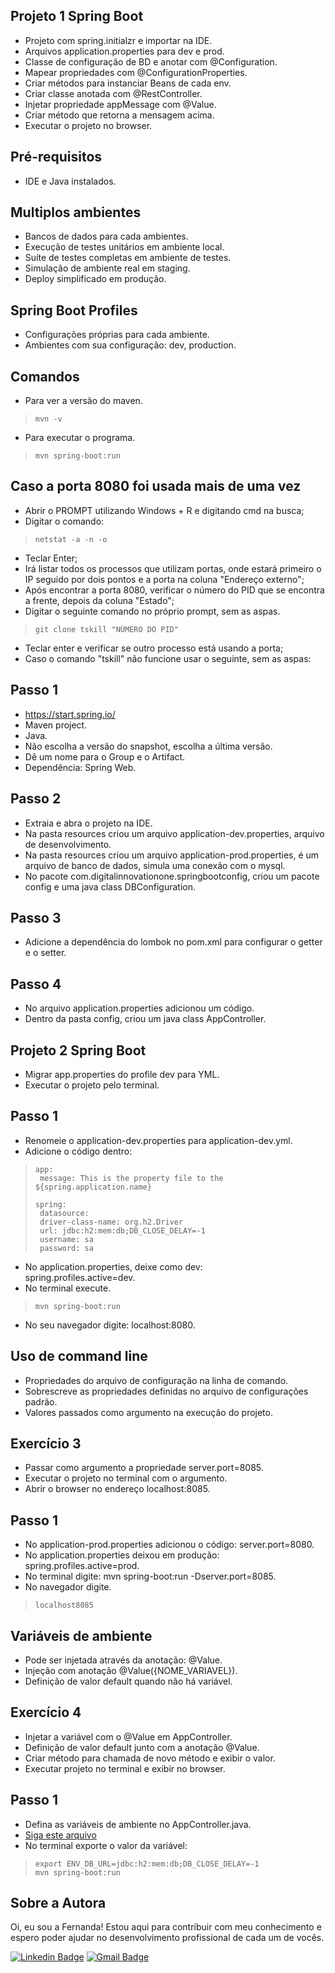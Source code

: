 ## Projeto 1 Spring Boot
- Projeto com spring.initialzr e importar na IDE.
- Arquivos application.properties para dev e prod.
- Classe de configuração de BD e anotar com @Configuration.
- Mapear propriedades com @ConfigurationProperties.
- Criar métodos para instanciar Beans de cada env.
- Criar classe anotada com @RestController.
- Injetar propriedade appMessage com @Value.
- Criar método que retorna a mensagem acima.
- Executar o projeto no browser.

## Pré-requisitos
- IDE e Java instalados.

## Multiplos ambientes
- Bancos de dados para cada ambientes.
- Execução de testes unitários em ambiente local.
- Suíte de testes completas em ambiente de testes.
- Simulação de ambiente real em staging.
- Deploy simplificado em produção.

## Spring Boot Profiles
- Configurações próprias para cada ambiente.
- Ambientes com sua configuração: dev, production.

## Comandos
- Para ver a versão do maven.
> ```
>mvn -v
> ```

- Para executar o programa.
> ```
>mvn spring-boot:run
> ```

## Caso a porta 8080 foi usada mais de uma vez
- Abrir o PROMPT utilizando Windows + R e digitando cmd na busca; <br> 
- Digitar o comando:
> ```
>netstat -a -n -o
> ``` 
- Teclar Enter; <br>
- Irá listar todos os processos que utilizam portas, onde estará primeiro o IP seguido por dois pontos e a porta na coluna "Endereço externo"; <br>
- Após encontrar a porta 8080, verificar o número do PID que se encontra a frente, depois da coluna "Estado"; <br>
- Digitar o seguinte comando no próprio prompt, sem as aspas.
> ```
>git clone tskill "NÚMERO DO PID"
> ```
- Teclar enter e verificar se outro processo está usando a porta; <br>
- Caso o comando "tskill" não funcione usar o seguinte, sem as aspas: <br>

## Passo 1
- https://start.spring.io/
- Maven project.
- Java.
- Não escolha a versão do snapshot, escolha a última versão.
- Dê um nome para o Group e o Artifact.
- Dependência: Spring Web.

## Passo 2
- Extraia e abra o projeto na IDE.
- Na pasta resources criou um arquivo application-dev.properties, arquivo de desenvolvimento.
- Na pasta resources criou um arquivo application-prod.properties, é um arquivo de banco de dados, simula uma conexão com o mysql.
- No pacote com.digitalinnovationone.springbootconfig, criou um pacote config e uma java class DBConfiguration.

## Passo 3
- Adicione a dependência do lombok no pom.xml para configurar o getter e o setter. <br>

## Passo 4
- No arquivo application.properties adicionou um código. <br>
- Dentro da pasta config, criou um java class AppController. <br>

## Projeto 2 Spring Boot
- Migrar app.properties do profile dev para YML. <br>
- Executar o projeto pelo terminal. <br>

## Passo 1 
- Renomeie o application-dev.properties para application-dev.yml. <br>
- Adicione o código dentro: <br>

> ```
>app: 
>  message: This is the property file to the ${spring.application.name}
>
>spring: 
>  datasource: 
>  driver-class-name: org.h2.Driver 
>  url: jdbc:h2:mem:db;DB_CLOSE_DELAY=-1 
>  username: sa 
>  password: sa 
> ```

- No application.properties, deixe como dev: <br>
spring.profiles.active=dev. <br>
- No terminal execute.
> ```
> mvn spring-boot:run
> ```
- No seu navegador digite: localhost:8080. <br>

## Uso de command line
- Propriedades do arquivo de configuração na linha de comando. <br>
- Sobrescreve as propriedades definidas no arquivo de configurações padrão. <br>
- Valores passados como argumento na execução do projeto. <br>

## Exercício 3 
- Passar como argumento a propriedade server.port=8085.
- Executar o projeto no terminal com o argumento.
- Abrir o browser no endereço localhost:8085.

## Passo 1 
- No application-prod.properties adicionou o código: server.port=8080. <br>
- No application.properties deixou em produção: spring.profiles.active=prod. <br>
- No terminal digite: mvn spring-boot:run -Dserver.port=8085. <br>
- No navegador digite.
> ```
>localhost8085 
> ```

## Variáveis de ambiente 
- Pode ser injetada através da anotação: @Value. <br>
- Injeção com anotação @Value({NOME_VARIAVEL}). <br>
- Definição de valor default quando não há variável. <br>

## Exercício 4
- Injetar a variável com o @Value em AppController. <br>
- Definição de valor default junto com a anotação @Value. <br>
- Criar método para chamada de novo método e exibir o valor. <br>
- Executar projeto no terminal e exibir no browser. <br>

## Passo 1 
- Defina as variáveis de ambiente no AppController.java. <br>
- <a href="https://github.com/FernandaMakiHirose/spring-boot2/blob/main/springbootconfig/variaveis-de-ambiente.txt">Siga este arquivo</a>
- No terminal exporte o valor da variável:
> ```
>export ENV_DB_URL=jdbc:h2:mem:db;DB_CLOSE_DELAY=-1 
>mvn spring-boot:run
> ```

## Sobre a Autora
Oi, eu sou a Fernanda! Estou aqui para contribuir com meu conhecimento e espero poder ajudar no desenvolvimento profissional de cada um de vocês.

[![Linkedin Badge](https://img.shields.io/badge/-Fernanda_Maki_Hirose-blue?style=flat-square&logo=Linkedin&logoColor=white&link=https://www.linkedin.com/in/fernanda-maki-hirose-801117208/)](https://www.linkedin.com/in/fernanda-maki-hirose-801117208/)  [![Gmail Badge](https://img.shields.io/badge/-femahi2020@gmail.com-c14438?style=flat-square&logo=Gmail&logoColor=white&link=mailto:femahi2020@gmail.com)](mailto:femahi2020@gmail.com)
